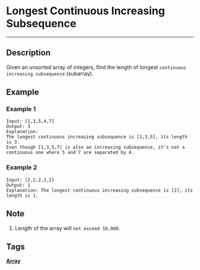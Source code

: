 # Longest Continuous Increasing Subsequence
-----
## Description
Given an unsorted array of integers, find the length of longest `continuous increasing subsequence` (subarray).

## Example
### Example 1
```
Input: [1,3,5,4,7]
Output: 3
Explanation:
The longest continuous increasing subsequence is [1,3,5], its length is 3. 
Even though [1,3,5,7] is also an increasing subsequence, it's not a continuous one where 5 and 7 are separated by 4. 
```

### Example 2
```
Input: [2,2,2,2,2]
Output: 1
Explanation: The longest continuous increasing subsequence is [2], its length is 1. 
```

## Note
1. Length of the array will `not exceed 10,000`.

## Tags
**[Array](https://leetcode.com/tag/array)**
